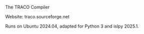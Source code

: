 The TRACO Compiler

Website: traco.sourceforge.net

Runs on Ubuntu 2024.04, adapted for Python 3 and islpy 2025.1.
